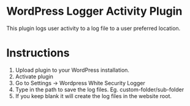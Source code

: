# WordPress Logger Activity Plugin
This plugin logs user activity to a log file to a user preferred location.
# Instructions
1. Upload plugin to your WordPress installation.
2. Activate plugin
3. Go to Settings -> Wordpress White Security Logger
4. Type in the path to save the log files. Eg. custom-folder/sub-folder 
5. If you keep blank it will create the log files in the website root.
